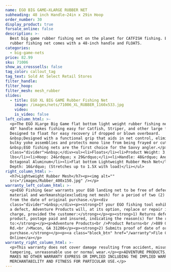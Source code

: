 ```yaml
---
name: EGO BIG GAME—XLARGE RUBBER NET
subheading: 48 inch Handle—24in x 29in Hoop
order_number: 30
display_product: true
forsale_online: false
description: >-
  Best big game rubber fishing net on the planet for CATFISH fishing. EGO XLarge
  rubber fishing net comes with a 48-inch handle and FLOATS.
categories:
  - big-game-nets
price: 82.99
sku: 71006
show_as_crosssells: false
tag_color: callout_tag
tag_text: Sold At Select Retail Stores
filter_handle:
filter_hoop:
filter_mesh: mesh_rubber
slides:
  - title: EGO XL BIG GAME Rubber Fishing Net
    image: /images/nets/71006_XL_RUBBER_1160x533.jpg
    video:
    is_video: false
left_column_html: >-
  <p>The EGO XLarge Big Game flat bottom light weight rubber fishing net with a
  48" handle makes fishing easy for Catfish, Striper, and other large fish.
  Designed to float for easy recovery if dropped or blown overboard.
  &nbsp;Designed with a functional grip that aids in net control, eliminates
  bulky yoke assemblies and protects mono line from being frayed or cut.
  &nbsp;EGO fishing nets are the first choice for the Savvy angler.</p><div
  class="divider">&nbsp;</div><ul><li>Floats</li><li>Product Weight: 3.5
  lbs</li><li>Hoop: 24&rdquo; x 29&rdquo;</li><li>Handle: 48&rdquo; Anodized
  Octagonal Aluminum</li><li>Flat bottom Lightweight Rubber Mesh Net</li><li>Bag
  Depth: 16&rdquo; (Stretches up to 1.5X with load)</li></ul>
right_column_html: >-
  <h7>Lightweight Rubber Mesh</h7><p><img alt=""
  src="/images/Rubber_400x150.jpg" /></p>
warranty_left_column_html: >-
  <p>EGO Fishing Gear warrants your EGO landing net to be free of defects in
  material and workmanship(excluding net mesh) for a period of two (2) years
  from the date of original purchase.</p><div
  class="divider">&nbsp;</div><p><strong>If your EGO fishing tool exhibits such
  a defect, Adventure Products will, at its option, replace or repair it without
  charge, provided the customer:</strong></p><p><strong>1) Returns defective
  product, postage paid and insured, indicating the reason(s) for the return
  to:</strong></p><p>Adventure Products<br />Product Returns<br />889 Guy Paine
  Rd.<br />Macon, GA 31206</p><p><strong>2) Submits proof of date of original
  purchase.</strong></p><p><a class="block_btn" href="/warranty">File Claim
  Online</a></p>
warranty_right_column_html: >-
  <p>This warranty does not cover damage resulting from accident, misuse, abuse,
  tampering, unreasonable use or normal wear.</p><p>ADVENTURE PRODUCTS, INC.
  MAKES NO OTHER WARRANTY EXPRESS OR IMPLIED INCLUDING THE IMPLIED WARRANTIES OF
  MERCHANTABILITY AND FITNESS FOR PARTICULAR USE.</p>
---
```

